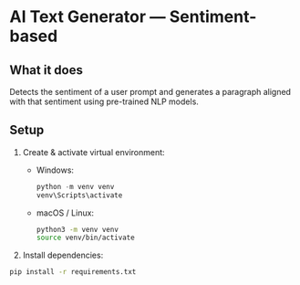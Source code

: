 # AI Text Generator — Sentiment-based

## What it does
Detects the sentiment of a user prompt and generates a paragraph aligned with that sentiment using pre-trained NLP models.

## Setup
1. Create & activate virtual environment:
   - Windows:
     ```powershell
     python -m venv venv
     venv\Scripts\activate
     ```
   - macOS / Linux:
     ```bash
     python3 -m venv venv
     source venv/bin/activate
     ```

2. Install dependencies:
```bash
pip install -r requirements.txt
